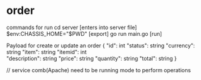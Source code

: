 # order
commands for run 
cd server                              [enters into server file]
$env:CHASSIS_HOME="$PWD"               [export]
go run main.go                         [run]


Payload for create or update an order
{
    "id":          int
    "status":      string
    "currency":    string
    "item":        string 
	"itemid":      int   
	"description": string 
	"price":       string 
	"quantity":    string 
	"total":       string
}

// service comb(Apache) need to be running mode to perform operations